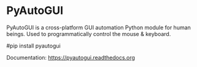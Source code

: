 # PyAutoGUI 

PyAutoGUI is a cross-platform GUI automation Python module for human beings. Used to programmatically control the mouse & keyboard.

#pip install pyautogui

Documentation: https://pyautogui.readthedocs.org
